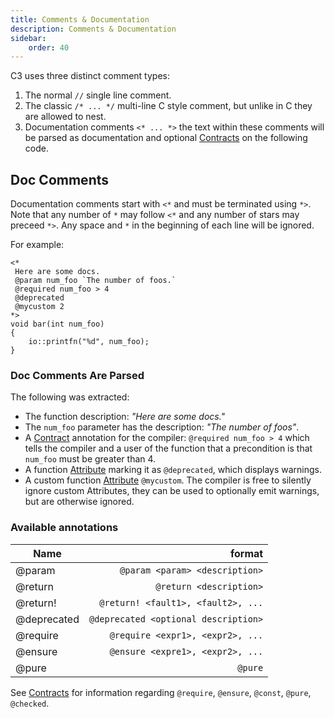 ```yaml
---
title: Comments & Documentation
description: Comments & Documentation
sidebar:
    order: 40
---
```

C3 uses three distinct comment types:

1. The normal `//` single line comment.
2. The classic `/* ... */` multi-line C style comment, but unlike in C they are allowed to nest.
3. Documentation comments `<* ... *>` the text within these comments will be parsed as documentation and optional [Contracts](/language-common/contracts/) on the following code.

## Doc Comments

Documentation comments start with `<*` and must be terminated using `*>`. Note that any number of `*` may follow `<*` and any number of stars may preceed `*>`. Any space and `*` in the beginning of each line will be ignored.

For example:

```c3
<*
 Here are some docs.
 @param num_foo `The number of foos.`
 @required num_foo > 4 
 @deprecated
 @mycustom 2
*>
void bar(int num_foo)
{
    io::printfn("%d", num_foo);
}
```
 
### Doc Comments Are Parsed
The following was extracted:
- The function description: *"Here are some docs."*
- The `num_foo` parameter has the description: *"The number of foos"*.
- A [Contract](/language-common/contracts/) annotation for the compiler: `@required num_foo > 4` which tells the compiler and a user of the function that a precondition is that `num_foo` must be greater than 4.
- A function [Attribute](/language-common/attributes/) marking it as `@deprecated`, which displays warnings.
- A custom function [Attribute](/language-common/attributes/) `@mycustom`. The compiler is free to silently ignore custom Attributes, they can be used to optionally emit warnings, but are otherwise ignored.

### Available annotations

| Name        |                               format |
|-------------|-------------------------------------:|
| @param      |       `@param <param> <description>` |
| @return     |              `@return <description>` |
| @return!    |   `@return! <fault1>, <fault2>, ...` |
| @deprecated | `@deprecated <optional description>` |
| @require    |     `@require <expr1>, <expr2>, ...` |
| @ensure     |     `@ensure <expre1>, <expr2>, ...` |
| @pure       |                              `@pure` |
    
See [Contracts](/language-common/contracts/) for information regarding `@require`, `@ensure`, `@const`, `@pure`, `@checked`.
